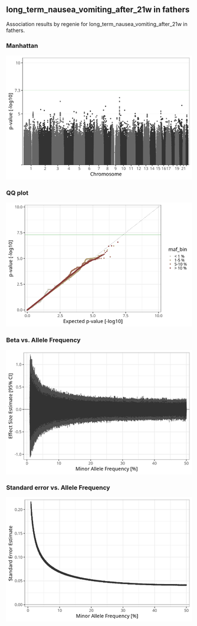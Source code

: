 ## long_term_nausea_vomiting_after_21w in fathers
Association results by regenie for long_term_nausea_vomiting_after_21w in fathers.
### Manhattan
![](figures/pop_fathers_pheno_long_term_nausea_vomiting_after_21w_mh.png)
### QQ plot
![](figures/pop_fathers_pheno_long_term_nausea_vomiting_after_21w_qq.png)
### Beta vs. Allele Frequency
![](figures/pop_fathers_pheno_long_term_nausea_vomiting_after_21w_beta_af.png)
### Standard error vs. Allele Frequency
![](figures/pop_fathers_pheno_long_term_nausea_vomiting_after_21w_se_af.png)
